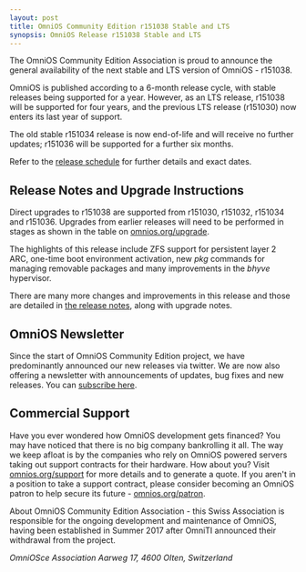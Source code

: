 ```yaml
---
layout: post
title: OmniOS Community Edition r151038 Stable and LTS
synopsis: OmniOS Release r151038 Stable and LTS
---
```

The OmniOS Community Edition Association is proud to announce the general
availability of the next stable and LTS version of OmniOS - r151038.

OmniOS is published according to a 6-month release cycle, with stable releases
being supported for a year. However, as an LTS release, r151038 will be
supported for four years, and the previous LTS release (r151030) now enters its
last year of support.

The old stable r151034 release is now end-of-life and will receive no further
updates; r151036 will be supported for a further six months.

Refer to the [release schedule](/schedule.html) for further details and
exact dates.

## Release Notes and Upgrade Instructions

Direct upgrades to r151038 are supported from r151030, r151032, r151034 and
r151036. Upgrades from earlier releases will need to be performed in
stages as shown in the table on [omnios.org/upgrade](/upgrade.html).

The highlights of this release include ZFS support for persistent layer 2 ARC,
one-time boot environment activation, new _pkg_ commands for managing
removable packages and many improvements in the _bhyve_ hypervisor.

There are many more changes and improvements in this release and those are
detailed in [the release notes](/releasenotes.html), along with upgrade notes.

## OmniOS Newsletter

Since the start of OmniOS Community Edition project, we have predominantly
announced our new releases via twitter. We are now also offering a
newsletter with announcements of updates, bug fixes and new releases. You can
[subscribe here](http://eepurl.com/dL1z7k).

## Commercial Support

Have you ever wondered how OmniOS development gets financed? You may have
noticed that there is no big company bankrolling it all. The way we keep afloat
is by the companies who rely on OmniOS powered servers taking out support
contracts for their hardware. How about you? Visit
[omnios.org/support](/invoice.html) for more details and to generate a quote.
If you aren't in a position to take a support contract, please consider
becoming an OmniOS patron to help secure its future -
[omnios.org/patron](/patron.html).

About OmniOS Community Edition Association - this Swiss Association is
responsible for the ongoing development and maintenance of OmniOS, having been
established in Summer 2017 after OmniTI announced their withdrawal from the
project.

_OmniOSce Association_
_Aarweg 17, 4600 Olten, Switzerland_

